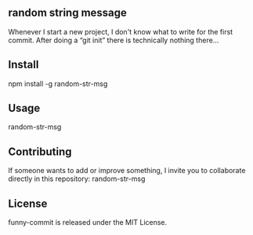 ## random string message
Whenever I start a new project, I don't know what to write for the first commit. After doing a “git init” there is technically nothing there...

## Install
npm install -g random-str-msg

## Usage

random-str-msg
## Contributing
If someone wants to add or improve something, I invite you to collaborate directly in this repository: random-str-msg

## License
funny-commit is released under the MIT License.